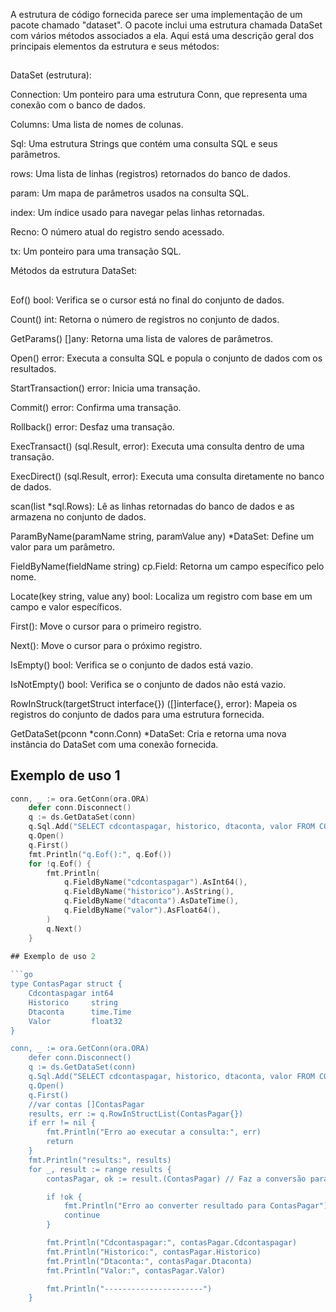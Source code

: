 A estrutura de código fornecida parece ser uma implementação de um pacote chamado "dataset". O pacote inclui uma estrutura chamada DataSet com vários métodos associados a ela. Aqui está uma descrição geral dos principais elementos da estrutura e seus métodos:
## 
DataSet (estrutura):

Connection: Um ponteiro para uma estrutura Conn, que representa uma conexão com o banco de dados.

Columns: Uma lista de nomes de colunas.

Sql: Uma estrutura Strings que contém uma consulta SQL e seus parâmetros.

rows: Uma lista de linhas (registros) retornados do banco de dados.

param: Um mapa de parâmetros usados na consulta SQL.

index: Um índice usado para navegar pelas linhas retornadas.

Recno: O número atual do registro sendo acessado.

tx: Um ponteiro para uma transação SQL.

Métodos da estrutura DataSet:
## 
Eof() bool: Verifica se o cursor está no final do conjunto de dados.

Count() int: Retorna o número de registros no conjunto de dados.

GetParams() []any: Retorna uma lista de valores de parâmetros.

Open() error: Executa a consulta SQL e popula o conjunto de dados com os resultados.

StartTransaction() error: Inicia uma transação.

Commit() error: Confirma uma transação.

Rollback() error: Desfaz uma transação.

ExecTransact() (sql.Result, error): Executa uma consulta dentro de uma transação.

ExecDirect() (sql.Result, error): Executa uma consulta diretamente no banco de dados.

scan(list *sql.Rows): Lê as linhas retornadas do banco de dados e as armazena no conjunto de dados.

ParamByName(paramName string, paramValue any) *DataSet: Define um valor para um parâmetro.

FieldByName(fieldName string) cp.Field: Retorna um campo específico pelo nome.

Locate(key string, value any) bool: Localiza um registro com base em um campo e valor específicos.

First(): Move o cursor para o primeiro registro.

Next(): Move o cursor para o próximo registro.

IsEmpty() bool: Verifica se o conjunto de dados está vazio.

IsNotEmpty() bool: Verifica se o conjunto de dados não está vazio.

RowInStruck(targetStruct interface{}) ([]interface{}, error): Mapeia os registros do conjunto de dados para uma estrutura fornecida.

GetDataSet(pconn *conn.Conn) *DataSet: Cria e retorna uma nova instância do DataSet com uma conexão fornecida.

## Exemplo de uso 1
```go
conn, _ := ora.GetConn(ora.ORA)
	defer conn.Disconnect()
	q := ds.GetDataSet(conn)
	q.Sql.Add("SELECT cdcontaspagar, historico, dtaconta, valor FROM CONTASPAGAR where rownum <= 10")
	q.Open()
	q.First()
	fmt.Println("q.Eof():", q.Eof())
	for !q.Eof() {
		fmt.Println(
			q.FieldByName("cdcontaspagar").AsInt64(),
			q.FieldByName("historico").AsString(),
			q.FieldByName("dtaconta").AsDateTime(),
			q.FieldByName("valor").AsFloat64(),
		)
		q.Next()
	}
	
## Exemplo de uso 2

```go
type ContasPagar struct {
	Cdcontaspagar int64
	Historico     string
	Dtaconta      time.Time
	Valor         float32
}

conn, _ := ora.GetConn(ora.ORA)
	defer conn.Disconnect()
	q := ds.GetDataSet(conn)
	q.Sql.Add("SELECT cdcontaspagar, historico, dtaconta, valor FROM CONTASPAGAR where rownum <= 10")
	q.Open()
	q.First()
	//var contas []ContasPagar
	results, err := q.RowInStructList(ContasPagar{})
	if err != nil {
		fmt.Println("Erro ao executar a consulta:", err)
		return
	}
	fmt.Println("results:", results)
	for _, result := range results {
		contasPagar, ok := result.(ContasPagar) // Faz a conversão para o tipo correto

		if !ok {
			fmt.Println("Erro ao converter resultado para ContasPagar")
			continue
		}

		fmt.Println("Cdcontaspagar:", contasPagar.Cdcontaspagar)
		fmt.Println("Historico:", contasPagar.Historico)
		fmt.Println("Dtaconta:", contasPagar.Dtaconta)
		fmt.Println("Valor:", contasPagar.Valor)

		fmt.Println("----------------------")
	}
